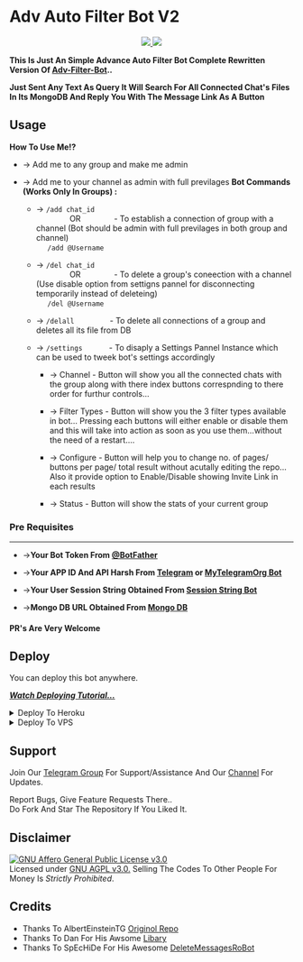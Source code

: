 # Adv Auto Filter Bot V2

<p align="center">
  <a href="https://github.com/rajaganapathy2000/Advanced-Filter-Bot/stargazers">
    <img src="https://img.shields.io/github/stars/rajaganapathy2000/Advanced-Filter-Bot?style=social">

  </a>
  
  <a href="https://github.com/rajaganapathy2000/Advanced-Filter-Bot/fork">
    <img src="https://img.shields.io/github/forks/rajaganapathy2000/Advanced-Filter-Bot?label=Fork&style=social">

  </a>  
</p>

__This Is Just An Simple Advance Auto Filter Bot Complete Rewritten Version Of [Adv-Filter-Bot](https://github.com/rajaganapathy2000/Advanced-Filter-Bot)..__

__Just Sent Any Text As Query It Will Search For All Connected Chat's Files In Its MongoDB And Reply You With The Message Link As A Button__


## Usage

**__How To Use Me!?__**
* -> Add me to any group and make me admin<br>
* -> Add me to your channel as admin with full previlages
**Bot Commands (Works Only In Groups) :**


  * -> `/add chat_id`<br>
     &nbsp;&nbsp;&nbsp;&nbsp;&nbsp;&nbsp;&nbsp;&nbsp;&nbsp;&nbsp;&nbsp;&nbsp;&nbsp;&nbsp;
OR
     &nbsp;&nbsp;&nbsp;&nbsp;&nbsp;&nbsp;&nbsp;&nbsp;&nbsp;&nbsp;&nbsp;&nbsp;&nbsp;&nbsp;- To establish a connection of group with a channel (Bot should be admin with full previlages in both group and channel)<br>
    &nbsp;&nbsp;&nbsp;&nbsp;&nbsp;`/add @Username`


  * -> `/del chat_id`<br>
     &nbsp;&nbsp;&nbsp;&nbsp;&nbsp;&nbsp;&nbsp;&nbsp;&nbsp;&nbsp;&nbsp;&nbsp;&nbsp;&nbsp;
OR 
    &nbsp;&nbsp;&nbsp;&nbsp;&nbsp;&nbsp;&nbsp;&nbsp;&nbsp;&nbsp;&nbsp;&nbsp;&nbsp;&nbsp;- To delete a group's coneection with a channel (Use disable option from settigns pannel for disconnecting temporarily instead of deleteing)<br>
    &nbsp;&nbsp;&nbsp;&nbsp; `/del @Username`


  * -> `/delall`&nbsp;&nbsp;&nbsp;&nbsp;&nbsp;&nbsp;&nbsp;&nbsp;&nbsp;&nbsp;&nbsp;&nbsp;&nbsp;&nbsp;&nbsp; - To delete all connections of a group and deletes all its file from DB
  
  * -> `/settings`&nbsp;&nbsp;&nbsp;&nbsp;&nbsp;&nbsp;&nbsp;&nbsp;&nbsp;&nbsp;&nbsp; -  To disaply a Settings Pannel Instance which can be used to tweek bot's settings accordingly

    * -> Channel - Button will show you all the connected chats with the group along with there index buttons correspnding to there order for furthur controls...

    * -> Filter Types - Button will show you the 3 filter types available in bot... Pressing each buttons will either enable or disable them and this will take into action as soon as you use them...without the need of a restart....

    * -> Configure - Button will help you to change no. of pages/ buttons per page/ total result without acutally editing the repo... Also it provide option to Enable/Disable  showing Invite Link in each results

    * -> Status - Button will show the stats of your current group

### Pre Requisites 
------------------
* ->__Your Bot Token From [@BotFather](http://www.telegram.dog/BotFather)__

* ->__Your APP ID And API Harsh From [Telegram](http://www.my.telegram.org) or [MyTelegramOrg Bot](http://www.telegram.dog/apiidhashbot)__

* ->__Your User Session String Obtained From [Session String Bot](http://www.telegram.dog/tgsessionstringbot)__

* ->__Mongo DB URL Obtained From [Mongo DB](http://www.mongodb.com)__

#### PR's Are Very Welcome

## Deploy
You can deploy this bot anywhere.

<i>**[Watch Deploying Tutorial...](https://youtu.be/KTearEPhumc)**</i>

<details><summary>Deploy To Heroku</summary>
<p>
<br>
<a> [![Deploy](https://www.herokucdn.com/deploy/button.svg)](https://heroku.com/deploy?template=https://github.com/rajaganapathy2000/Advanced-Filter-Bot)
</a>
</p>
</details>

<details><summary>Deploy To VPS</summary>
<p>
<pre>
git clone https://github.com/rajaganapathy2000/Advanced-Filter-Bot/tree/blob/main
cd Advanced-Filter-Bot
pip3 install -r requirements.txt
# Change The Vars Of bot/__init__.py File Accordingly
python3 -m bot
</pre>
</p>
</details>

## Support   
Join Our [Telegram Group](https://www.telegram.dog/SDFBots) For Support/Assistance And Our [Channel](https://www.telegram.dog/SDFBots) For Updates.   
   
Report Bugs, Give Feature Requests There..   
Do Fork And Star The Repository If You Liked It.

## Disclaimer
[![GNU Affero General Public License v3.0](https://www.gnu.org/graphics/agplv3-155x51.png)](https://www.gnu.org/licenses/agpl-3.0.en.html#header)    
Licensed under [GNU AGPL v3.0.](https://github.com/rajaganapathy2000/Advanced-Filter-Bot/blob/main/LICENSE)
Selling The Codes To Other People For Money Is *Strictly Prohibited*.


## Credits

 - Thanks To AlbertEinsteinTG [Originol Repo](https://github.com/AlbertEinsteinTG)
 - Thanks To Dan For His Awsome [Libary](https://github.com/pyrogram/pyrogram)
 - Thanks To SpEcHiDe For His Awesome [DeleteMessagesRoBot](https://github.com/SpEcHiDe/DeleteMessagesRoBot)
